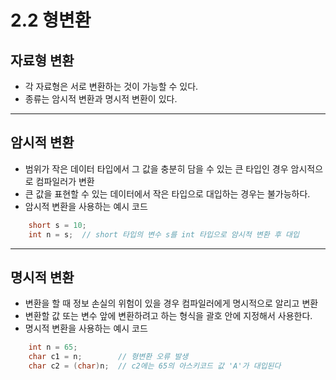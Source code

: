 # __2.2 형변환__
## 자료형 변환
- 각 자료형은 서로 변환하는 것이 가능할 수 있다.
- 종류는 암시적 변환과 명시적 변환이 있다.
---
## 암시적 변환
- 범위가 작은 데이터 타입에서 그 값을 충분히 담을 수 있는 큰 타입인 경우 암시적으로 컴파일러가 변환
- 큰 값을 표현할 수 있는 데이터에서 작은 타입으로 대입하는 경우는 불가능하다.
- 암시적 변환을 사용하는 예시 코드
```C#
    short s = 10;
    int n = s;  // short 타입의 변수 s를 int 타입으로 암시적 변환 후 대입
```
---
## 명시적 변환
- 변환을 할 때 정보 손실의 위험이 있을 경우 컴파일러에게 명시적으로 알리고 변환
- 변환할 값 또는 변수 앞에 변환하려고 하는 형식을 괄호 안에 지정해서 사용한다.
- 명시적 변환을 사용하는 예시 코드
```C#
    int n = 65;
    char c1 = n;        // 형변환 오류 발생
    char c2 = (char)n;  // c2에는 65의 아스키코드 값 'A'가 대입된다
```